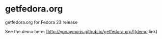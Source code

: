 # getfedora.org
getfedora.org for Fedora 23 release

See the demo here: [http://yonaymoris.github.io/getfedora.org/](demo link)
